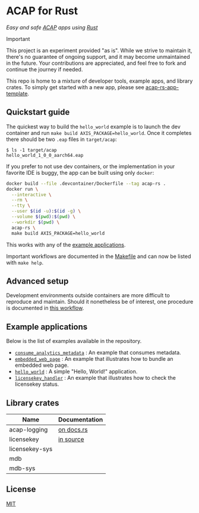 # ACAP for Rust

_Easy and safe [ACAP] apps using [Rust]_

> [!IMPORTANT]
> This project is an experiment provided "as is".
> While we strive to maintain it, there's no guarantee of ongoing support, and it may become unmaintained in the future.
> Your contributions are appreciated, and feel free to fork and continue the journey if needed.

This repo is home to a mixture of developer tools, example apps, and library crates.
To simply get started with a new app, please see [acap-rs-app-template](https://github.com/AxisCommunications/acap-rs-app-template).

## Quickstart guide

The quickest way to build the `hello_world` example is to launch the dev container and run `make build AXIS_PACKAGE=hello_world`.
Once it completes there should be two `.eap` files in `target/acap`:

```console
$ ls -1 target/acap
hello_world_1_0_0_aarch64.eap
```

If you prefer to not use dev containers, or the implementation in your favorite IDE is buggy, the app can be built using only `docker`:

```sh
docker build --file .devcontainer/Dockerfile --tag acap-rs .
docker run \
  --interactive \
  --rm \
  --tty \
  --user $(id -u):$(id -g) \
  --volume $(pwd):$(pwd) \
  --workdir $(pwd) \
  acap-rs \
  make build AXIS_PACKAGE=hello_world
```

This works with any of the [example applications](#example-applications).

Important workflows are documented in the [Makefile](./Makefile) and can now be listed with `make help`.

## Advanced setup
Development environments outside containers are more difficult to reproduce and maintain.
Should it nonetheless be of interest, one procedure is documented in [this workflow](.github/workflows/on-host-workflow.yml).

## Example applications

Below is the list of examples available in the repository.

* [`consume_analytics_metadata`](apps/consume_analytics_metadata/src/main.rs)
: An example that consumes metadata.
* [`embedded_web_page`](apps/embedded_web_page/src/main.rs)
: An example that illustrates how to bundle an embedded web page.
* [`hello_world`](apps/hello_world/src/main.rs)
: A simple "Hello, World!" application.
* [`licensekey_handler`](apps/licensekey_handler/src/main.rs)
: An example that illustrates how to check the licensekey status.

## Library crates

| Name           | Documentation                                                   |
|----------------|-----------------------------------------------------------------|
| acap-logging   | [on docs.rs](https://docs.rs/acap-logging/latest/acap_logging/) |
| licensekey     | [in source](crates/licensekey/src/lib.rs)                       |
| licensekey-sys |                                                                 |
| mdb            |                                                                 |
| mdb-sys        |                                                                 |

## License

[MIT](LICENSE)

[ACAP]: https://axiscommunications.github.io/acap-documentation/
[Rust]: https://doc.rust-lang.org/
